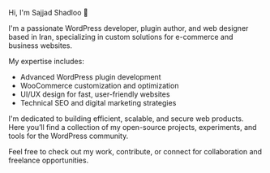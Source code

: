 Hi, I'm Sajjad Shadloo 👋

I'm a passionate WordPress developer, plugin author, and web designer based in Iran, specializing in custom solutions for e-commerce and business websites.

My expertise includes:
- Advanced WordPress plugin development
- WooCommerce customization and optimization
- UI/UX design for fast, user-friendly websites
- Technical SEO and digital marketing strategies

I'm dedicated to building efficient, scalable, and secure web products.  
Here you’ll find a collection of my open-source projects, experiments, and tools for the WordPress community.

Feel free to check out my work, contribute, or connect for collaboration and freelance opportunities.
